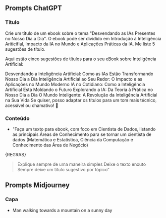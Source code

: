 ## Prompts ChatGPT

### Título
Crie um título de um ebook sobre o tema "Desvendando as IAs Presentes no Nosso Dia a Dia". O ebook pode ser dividido em Introdução à Inteligência Ariticifial, Impacto da IA no Mundo e Aplicações Práticas da IA. Me liste 5 sugestões de título.

Aqui estão cinco sugestões de títulos para o seu eBook sobre Inteligência Artificial:

Desvendando a Inteligência Artificial: Como as IAs Estão Transformando Nosso Dia a Dia
Inteligência Artificial ao Seu Redor: O Impacto e as Aplicações no Mundo Moderno
IA no Cotidiano: Como a Inteligência Artificial Está Moldando o Futuro
Explorando a IA: Da Teoria à Prática no Nosso Dia a Dia
O Mundo Inteligente: A Revolução da Inteligência Artificial na Sua Vida
Se quiser, posso adaptar os títulos para um tom mais técnico, acessível ou chamativo! 🚀

### Conteúdo
- "Faça um texto para ebook, com foco em Cientista de Dados, listando as principais Áreas de Conhecimento para se tornar um cientista de dados (Matemática e Estatística, Ciência da Computação e Conhecimento das Área de Negócio)

{REGRAS}

> Explique sempre de uma maneira simples
> Deixe o texto enxuto 
> Sempre deixe um título sugestivo por tópico"


## Prompts Midjourney

### Capa
- Man walking towards a mountain on a sunny day

